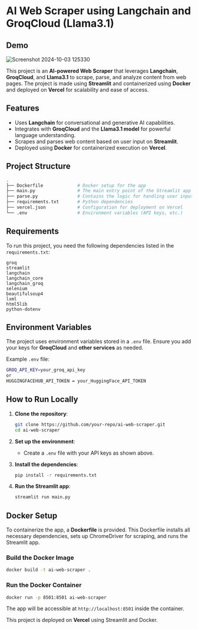 # AI Web Scraper using Langchain and GroqCloud (Llama3.1)

## Demo
![Screenshot 2024-10-03 125330](https://github.com/user-attachments/assets/c0a4d7b0-8051-4f36-9b77-c393b95dbeea)

This project is an **AI-powered Web Scraper** that leverages **Langchain**, **GroqCloud**, and **Llama3.1** to scrape, parse, and analyze content from web pages. The project is made using **Streamlit** and containerized using **Docker** and deployed on **Vercel** for scalability and ease of access.

## Features
- Uses **Langchain** for conversational and generative AI capabilities.
- Integrates with **GroqCloud** and the **Llama3.1 model** for powerful language understanding.
- Scrapes and parses web content based on user input on **Streamlit**.
- Deployed using **Docker** for containerized execution on **Vercel**.

## Project Structure

```bash
.
├── Dockerfile             # Docker setup for the app
├── main.py                # The main entry point of the Streamlit app
├── parse.py               # Contains the logic for handling user input and parsing web content
├── requirements.txt       # Python dependencies
├── vercel.json            # Configuration for deployment on Vercel
└── .env                   # Environment variables (API keys, etc.)
```

## Requirements

To run this project, you need the following dependencies listed in the `requirements.txt`:

```
groq
streamlit
langchain
langchain_core
langchain_groq
selenium
beautifulsoup4
lxml
html5lib
python-dotenv
```

## Environment Variables

The project uses environment variables stored in a `.env` file. Ensure you add your keys for **GroqCloud** and **other services** as needed.

Example `.env` file:

```bash
GROQ_API_KEY=your_groq_api_key
or
HUGGINGFACEHUB_API_TOKEN = your_HuggingFace_API_TOKEN
```

## How to Run Locally

1. **Clone the repository**:
   ```bash
   git clone https://github.com/your-repo/ai-web-scraper.git
   cd ai-web-scraper
   ```

2. **Set up the environment**:
   - Create a `.env` file with your API keys as shown above.

3. **Install the dependencies**:
   ```bash
   pip install -r requirements.txt
   ```

4. **Run the Streamlit app**:
   ```bash
   streamlit run main.py
   ```

## Docker Setup
To containerize the app, a **Dockerfile** is provided. This Dockerfile installs all necessary dependencies, sets up ChromeDriver for scraping, and runs the Streamlit app.
### Build the Docker Image

```bash
docker build -t ai-web-scraper .
```

### Run the Docker Container

```bash
docker run -p 8501:8501 ai-web-scraper
```

The app will be accessible at `http://localhost:8501` inside the container.

This project is deployed on **Vercel** using Streamlit and Docker. 

   
